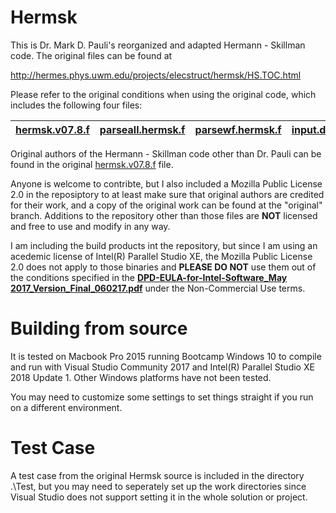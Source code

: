 # Hermsk

This is Dr. Mark D. Pauli's reorganized and adapted Hermann - Skillman code. The original files can be found at

http://hermes.phys.uwm.edu/projects/elecstruct/hermsk/HS.TOC.html

Please refer to the original conditions when using the original code, which includes the following four files:

[hermsk.v07.8.f](https://github.com/shangjiaxuan/Hermsk-vs2017_ips/blob/original/hermsk.v07.8.f) | [parseall.hermsk.f](https://github.com/shangjiaxuan/Hermsk-vs2017_ips/blob/original/parseall.hermsk.f) | [parsewf.hermsk.f](https://github.com/shangjiaxuan/Hermsk-vs2017_ips/blob/original/parsewf.hermsk.f) | [input.dat](https://github.com/shangjiaxuan/Hermsk-vs2017_ips/blob/original/input.dat)
-----------------|---------------------|--------------------|------------

Original authors of the Hermann - Skillman code other than Dr. Pauli can be found in the original [hermsk.v07.8.f](https://github.com/shangjiaxuan/Hermsk-vs2017_ips/blob/original/hermsk.v07.8.f) file.

Anyone is welcome to contribte, but I also included a Mozilla Public License 2.0 in the reposiptory to at least make sure that original authors are credited for their work, and a copy of the original work can be found at the "original" branch. Additions to the repository other than those files are **NOT** licensed and free to use and modify in any way.

I am including the build products int the repository, but since I am using an acedemic license of Intel(R) Parallel Studio XE, the Mozilla Public License 2.0 does not apply to those binaries and **PLEASE DO NOT** use them out of the conditions specified in the **[DPD-EULA-for-Intel-Software_May 2017_Version_Final_060217.pdf](https://github.com/shangjiaxuan/Hermsk-vs2017_ips/blob/master/DPD-EULA-for-Intel-Software_May%202017_Version_Final_060217.pdf)** under the Non-Commercial Use terms.

# Building from source

It is tested on Macbook Pro 2015 running Bootcamp Windows 10 to compile and run with Visual Studio Community 2017 and Intel(R) Parallel Studio XE 2018 Update 1. Other Windows platforms have not been tested.

You may need to customize some settings to set things straight if you run on a different environment.

# Test Case

A test case from the original Hermsk source is included in the directory .\Test\, but you may need to seperately set up the work directories since Visual Studio does not support setting it in the whole solution or project.
